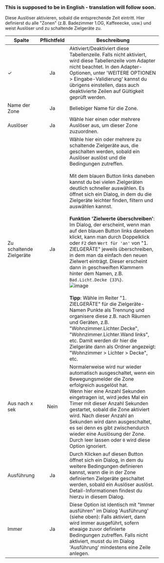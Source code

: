 ### This is supposed to be in English - translation will follow soon.
Diese Auslöser aktivieren, sobald die entsprechende Zeit eintritt.
Hier definierst du alle "Zonen" (z.B. Badezimmer 1.OG, Kaffeeecke, usw.) und weist Auslöser und zu schaltende Zielgeräte zu.

| Spalte   |  Pflichtfeld |  Beschreibung |
|----------|:------------:|-------|
| ✓        |  Ja          | Aktiviert/Deaktiviert diese Tabellenzeile. Falls nicht aktiviert, wird diese Tabellenzeile vom Adapter nicht beachtet. In den Adapter-Optionen, unter 'WEITERE OPTIONEN > Eingabe-Validierung' kannst du übrigens einstellen, dass auch deaktivierte Zeilen auf Gültigkeit geprüft werden. |
| Name der Zone |  Ja     | Beliebiger Name für die Zone. |
| Auslöser |  Ja     | Wähle hier einen oder mehrere Auslöser aus, um dieser Zone zuzuordnen. |
| Zu schaltende Zielgeräte |  Ja     | Wähle hier ein oder mehrere zu schaltende Zielgeräte aus, die geschalten werden, sobald ein Auslöser auslöst und die Bedingungen zutreffen.<br><br>Mit dem blauen Button links daneben kannst du bei vielen Zielgeräten deutlich schneller auswählen. Es öffnet sich ein Dialog, in dem du die Zielgeräte leichter finden, filtern und auswählen kannst.<br><br>**Funktion 'Zielwerte überschreiben'**: Im Dialog, der erscheint, wenn man auf den blauen Button links daneben klickt, kann man durch Doppelklick oder `F2` den `Wert für 'an'` von "1. ZIELGERÄTE" jeweils überschreiben, in dem man da einfach den neuen Zielwert einträgt. Dieser erscheint dann in geschweiften Klammern hinter dem Namen, z.B. `Bad.Licht.Decke {33%}`.<br>![image](https://github.com/Mic-M/ioBroker.smartcontrol/blob/master/admin/doc-md/img/table-zones_select-target-devices-overwrite.gif?raw=true)<br><br>**Tipp**: Wähle im Reiter "1. ZIELGERÄTE" für die Zielgeräte-Namen Punkte als Trennung und organisere diese z.B. nach Räumen und Geräten, z.B. "Wohnzimmer.Lichter.Decke", "Wohnzimmer.Lichter.Wand links", etc. Damit werden dir hier die Zielgeräte dann als Ordner angezeigt: "Wohnzimmer > Lichter > Decke", etc. |
| Aus nach x sek |  Nein   | Normalerweise wird nur wieder automatisch ausgeschaltet, wenn ein Bewegungsmelder die Zone erfolgreich ausgelöst hat.<br>Wenn hier eine Anzahl Sekunden eingetragen ist, wird jedes Mal ein Timer mit dieser Anzahl Sekunden gestartet, sobald die Zone aktiviert wird. Nach dieser Anzahl an Sekunden wird dann ausgeschaltet, es sei denn es gibt zwischendurch wieder eine Auslösung der Zone.<br>Durch leer lassen oder `0` wird diese Option ignoriert. |
| Ausführung |  Ja     | Durch Klicken auf diesen Button öffnet sich ein Dialog, in dem du weitere Bedingungen definieren kannst, wann die in der Zone definierten Zielgeräte geschaltet werden, sobald ein Auslöser auslöst. Detail-Informationen findest du hierzu in diesem Dialog. |
| Immer |  Ja     | Diese Option ist identisch mit "Immer ausführen" im Dialog 'Ausführung' (siehe oben): Falls aktiviert, dann wird immer ausgeführt, sofern etwaige zuvor definierte Bedingungen zutreffen. Falls nicht aktiviert, musst du im Dialog 'Ausführung' mindestens eine Zeile anlegen. |
